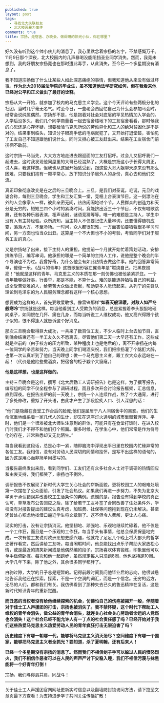 ```yaml
---
published: true
layout: post
tags:
  - 寻找北大失联校友
  - 北大校园暴力事件
comments: true
title: 宗扬，走宿舍、办晚会、做调研的阳光小伙，你在哪里？
---
```


好久没有听到这个帅小伙儿的消息了，我心里默念着宗扬的名字，不禁感慨万千。11月9日那个深夜，北大校园内的几声暴喝没能阻挡圣业同学消失。然而，我竟未想到，我的好朋友宗扬竟也在那时遭此毒手，从此消失，至今已一个多星期没有消息了。

我不知道宗扬做了什么让某些人如此深恶痛绝的事情，但我知道他从来没有做过坏事。**作为北大2018届法学院的毕业生，虽不知道他法学研究如何，但在我看来他已经对公平和正义做出了最好的诠释。**

宗扬从大一开始，就参加了校内的马克思主义学会。这个今天评论有些两极分化的社团，当时几乎毫无名气。时至今日，一些老会员回忆自己为什么会参加马会时，经常会说纯属偶然。宗扬却不是，他是抱着对社会对底层的罕见热情加入学会的。入学后没多久，我们几个同学商量着一起去宿舍楼地下的工友宿舍看看，那时候我的心思还是心存怀疑，想要检验马克思所说的劳动异化和工人的绝对贫困化是不是对的。结果事到临头，知识分子眼高手低的毛病就犯了，又开始打退堂鼓，害怕见了工友自己不知道跟他们说什么，同时又担心被工友赶出来。结果在工友宿舍门前徘徊不敢前。

这时宗扬一马当先，大大方方地走进去跟迎面的工友打招呼。过会儿又招呼我们一起进去，这时我发现他同屋里的大哥已经混熟了。大概是宗扬这小子长得太周正，讨人喜，我这样想。但我也从这里开始感受到，跟这些大哥大姐聊天原来没有那么困难，只要我们抱有一颗平常心，放下知识分子局外人的身份，真心去和他们交流。

真正印象彻底改变是在之后的三旦晚会上。三旦，是我们对圣诞，毛诞，元旦的戏谑合称，每到三旦晚会，学生和工友汇集一堂，竞相上台表演节目。这一刻漂泊在外的人会像家人一样，彼此亲密无间，热热闹闹地过个节。人民群众的创造力和天分是无穷的，短短三四个小时的紧凑时间，竟能挤出近三十个节目，不仅有唱歌跳舞，还有各种乐器表演，相声话剧，谜语竞猜等等。唯一的难题是主持人，学生中没有人有主持经验。众所周知，当主持人不仅要记住大量串词，还要懂得随机应变，落落大方，不至冷场。一时间，众人都很犯难，一方面害怕要牺牲很多学习时间，另一方面也怕当众出丑。这算是一个不大但也不小的考验，考验同学们对于服务工友的真心。

又是宗扬站了出来，接下主持人的重担。他提前一个月就开始忙着策划活动，安排排练节目，编写串词。他承担的哪是一个简单的主持人工作，说他是整个晚会的半个导演也不为过。我曾好奇，为什么他会有如此热情去做这件事。他的回答异常简单，傻傻一乐。《战斗的青年》这首歌里形容左翼青年是“燃烧自己，把黑夜照亮！”他就是这样的青年，马克思主义的本质在那一刻仿佛也被他紧紧抓住。一个青年能够做好事，行善举，那是本能，不算什么。难的是能选择牺牲自己的利益，成全受苦受难的人，给劳苦大众做出贡献，帮助更多人觉悟起来，从列宁的先锋队理论到毛泽东的为人民服务理念都有这样一个核心思想。

想要成为这样的人，首先要敢爱敢恨。像雷锋那样“**如春天般温暖，对敌人如严冬般寒冷**”宗扬就是这样。每当他看到工人受欺负的消息，总是紧握着拳头狠狠地砸向桌子，如同恨在几怀、痛在几身，而每当听说工人维权成功，他又高兴得跟个孩子似的，恨不得逢人就告诉这个好消息。

那次三旦晚会取得巨大成功，一共来了数百位工友，不少人临时上台去加节目，直到晚会结束还有一半工友久久不愿离去，尽管他们第二天一大早还有工作。这些成就是空前的（由于校方的压力所致，某种程度上也是绝后的），离不开宗扬在内每一位同学的辛苦和努力。当天晚上同学们喝酒庆祝，我们把宗扬灌了个酩酊大醉，也第一次认真听到了他自己的理想：做一个马克思主义者，跟工农大众永远站在一起！（代价是他险些撒酒疯，把宿舍的柜子戳个大窟窿。）

**他是这样想，也是这样做的。**

主持三旦晚会是这样，撰写《北大后勤工人调研报告》也是这样。为了撰写报告，编写组的同学不仅全程参与了调研过程，而且多次开会讨论报告框架，汇总信息，直到深夜。在报告出炉的前一天晚上，宗扬一个人连续作战，熬了个大通宵，进行了多处修改，重拟了开头语，由此才产生了那段脍炙人口、引人深思的话：

“他们是隐藏在食堂工作台后的脸庞;他们是屈居于八人间宿舍中的黑影。他们的生命沉重地维系着一家几代人的生计，却又在这座灯火通明的城市里飘若浮萍。平时，他们是一个很难被北大师生注意到的群体，可能只有在食堂打饭时、在进入校门时我们才不得不和他们打个照面。很多时候，在学生心中，他们常常是作为符号化的存在，非常熟悉却又无比陌生。”

每当我看到这段话，总是心中一紧，随即脑海中浮现出平日里在校园内忙碌异常的各位工友。我相信，没有对劳动人民深切的同情和挂怀，是写不出这样的语句的，因为这是用心而非简单用墨写的。

当报告最终发出来后，看到同学们、工友们还有众多社会人士对于调研的热情回应和由衷支持，我们都哭了，宗扬也不例外。

调研报告不仅展现了新时代大学生关心社会的崭新面貌，更将校园工人的艰难处境第一次摆在了公众面前，引发了社会热议。如果我们再进一步努力，不失为北京大学勇于承认错误并改善校工生活条件的典例。遗憾的是，报告没有得到学校的真正认可，草草发布公告回应之后，除了给若干工友补签了合同改善了住处条件外，学校没有对报告提出的建议认真考虑，加班费、社保等问题拖到现在仍未解决。甚至还曾处心积虑地找借口逼迫学生将文章删了。这不但令人费解，更让人心痛。

现实的打击，没有让宗扬消沉。他坚韧地、顽强地、乐观地继续忙碌着。他不仅是一个工作狂，而且是一个乐观的工作狂。每当手头有事情，他总会保质保量地完成。一次有位工友说对欧洲思想史感兴趣，他就花了足足几个晚上将大部头的哲学史著作看完，然后讲给工友听。每当闲暇时间，他总能找出点乐子帮助大家放松心情，或是最近的搞笑新闻或是他偶然编的段子。宗扬喜欢体育锻炼，印象里他可以单手做俯卧撑。每次和他一起跑步，虽然规定每人只须跑8圈，他也坚持跑10圈。大学几年下来，除了他之外，其余很多同学都胖了。

白驹过隙，大学的日子总是短暂的。记得前段时间我问他毕业后的志向，他很诚恳地告诉我他还在探索。探索，不是一个空洞的词汇，而是一个信念。无穷的远方，无尽的人们，都和我们有关。我仿佛看到了那种失去已久的鲁迅精神在复活，这是新时代知识青年的重新觉醒。

**而丑恶的当权者没有给他继续探索的机会，仿佛怕自己的伤疤被揭开一般，伴随着对于佳士工人声援团的打击，宗扬也被消失了。我不禁怀疑，这个时代下帮助工人维权的青年会消失，做公益的青年会消失，就连关心社会关心劳动者命运的人竟然也会消失！这个社会已经不能允许人有一丁点的社会责任感了吗？已经开始对于我们这些热爱马克思主义热爱劳动人民的青年疯狂打击无限迫害了吗？**

**历史维度下有哪一朝哪一代，能够将马克思主义消灭殆尽？空间维度下有哪一个国家，能够把马克思主义者全抓光？要知道，杀了夏明翰，还有后来人！**

**已经一个多星期没有宗扬的消息了。然而我们不相信刽子手可以躲过人民的愤怒烈火，我们不相信作恶者可以在人民的声声严讨下安稳入睡，我们不相信污蔑与抹黑能将一个好青年打倒！**

宗扬，我们与你肩并肩，同战斗！

---
关于佳士工人声援团官网网址更新实时信息以及翻墙防封锁访问方法，请下拉至文章页最下方查看！为支持进步学子共同关注传播扩散！

